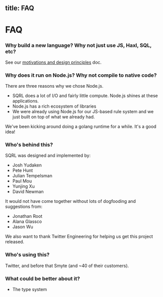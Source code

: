 title: FAQ
----

# FAQ

### Why build a new language? Why not just use JS, Haxl, SQL, etc?

See our [motivations and design principles](motivation.html) doc.

### Why does it run on Node.js? Why not compile to native code?

There are three reasons why we chose Node.js.
* SQRL does a lot of I/O and fairly little compute. Node.js shines at these applications.
* Node.js has a rich ecosystem of libraries
* We were already using Node.js for our JS-based rule system and we just built on top of what we already had.

We've been kicking around doing a golang runtime for a while. It's a good idea!

### Who's behind this?

SQRL was designed and implemented by:
* Josh Yudaken
* Pete Hunt
* Julian Tempelsman
* Paul Mou
* Yunjing Xu
* David Newman

It would not have come together without lots of dogfooding and suggestions from:
* Jonathan Root
* Alana Glassco
* Jason Wu

We also want to thank Twitter Engineering for helping us get this project released.

### Who's using this?

Twitter, and before that Smyte (and ~40 of their customers).

### What could be better about it?

* The type system
